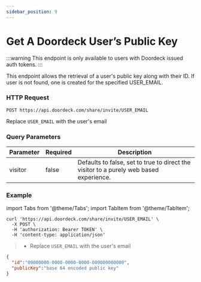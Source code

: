 ```yaml
---
sidebar_position: 9
---
```


# Get A Doordeck User’s Public Key

:::warning
This endpoint is only available to users with Doordeck issued auth tokens.
:::

This endpoint allows the retrieval of a user's public key along with their ID.
If user is not found, one is created for the specified USER_EMAIL.

### HTTP Request

`POST https://api.doordeck.com/share/invite/USER_EMAIL`

Replace `USER_EMAIL` with the user's email

### Query Parameters

| Parameter | Required | Description                                                                            |
|-----------|----------|----------------------------------------------------------------------------------------|
| visitor   | false    | Defaults to false, set to true to direct the visitor to a purely web based experience. |

### Example

import Tabs from '@theme/Tabs';
import TabItem from '@theme/TabItem';

<Tabs>
<TabItem value="shell" label="Request">

```shell title="CURL"
curl 'https://api.doordeck.com/share/invite/USER_EMAIL' \
  -X POST \
  -H 'authorization: Bearer TOKEN' \
  -H 'content-type: application/json'
```

> - Replace `USER_EMAIL` with the user's email

</TabItem>
<TabItem value="json" label="Response">

```json title="JSON"
{
  "id":"00000000-0000-0000-0000-000000000000",
  "publicKey":"base 64 encoded public key"
}
```

</TabItem>
</Tabs>
